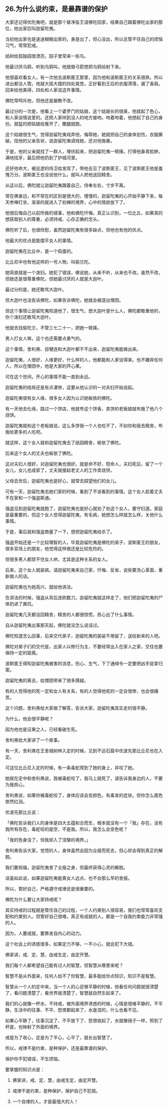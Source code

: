 ## 26.为什么说约束，是最靠谱的保护
大家还记得优陀夷吧，就是那个替净饭王请佛陀回家，结果自己跟着佛陀出家的那位，他出家后叫迦留陀夷。


当初他出家也是迷迷糊糊出家的，身是出了，但心没出，所以总管不住自己的烦恼习气，常常犯戒。


祇树给孤独园很漂亮，园子里常来一些鸟。


他最讨厌乌鸦，听到乌鸦叫，他就做弓箭想把乌鸦给射下来。


他很喜欢看女人，有一次他去波斯匿王那里，因为他和波斯匿王的关系很熟，所以进出都没人管。他就大摇大摆的四处晃悠，正好看到王后的衣服滑落，漏了香肩。回来给他美得，四处和人家说这件事情。


佛陀常呵斥他，但他还是屡教不改。


最过分的一次是，他看上一个婆罗门的姑娘，这个姑娘长的很美，他就起了色心，和人家谈情说爱的。还把人家哄到没人的地方接吻。吻着吻着，他想起了自己的身份。就猛的把姑娘给推开了，撒腿就跑。


这个姑娘很生气，觉得迦留陀夷戏弄他，侮辱她，她就把自己的身体划伤，衣服撕破，找他的父亲告状，说迦留陀夷调戏她，还对他施暴。


于是，他的父亲就找了一群人，埋伏起来，把迦留陀夷一顿揍。打得他鼻青脸肿，满地找牙，最后把他扔到了护城河里。


还好他命大，被巡逻的侍卫给发现了，带他去见了波斯匿王，见了波斯匿王他是羞愧万分。波斯匿王也没说他什么，就叫人把他送回精舍。


从这以后，佛陀就让迦留陀夷跟着自己，侍奉左右，寸步不离。


常在佛身边，和不常在的区别是很大的，慢慢的，迦留陀夷的心开始平静下来，每天参禅打坐，渐渐的就进入了初禅的境界，心中的情欲放下了。


他很后悔自己以前所做的错事，他和佛陀忏悔，真正认识到，一位比丘，如果真的想获取别人的尊重，必须持戒、心存正确的念头。


佛陀听了后，也很欣慰，虽然迦留陀夷有很多缺点，但他也有他的优点。


他最大的优点是能摆平女人的事情。


迦留陀夷在比丘中，是一个捣蛋的。


比丘尼中也有他这样的一号人物，叫偷兰陀。


她简直就是一个泼妇。她犯了错误，佛说她，从来不听，从来也不改。虽然不改，但她还是很尊重佛陀，但她最讨厌的人就是大迦叶。


最过分的是，她还敢骂大迦叶。


但大迦叶也没告诉佛陀，如果告诉佛陀，她就会被逐出僧团。


但这个事情让迦留陀夷知道他了，很生气，想大迦叶是什么人，佛陀都敬重他的，你个泼妇还敢骂大迦叶。


他就去找偷陀兰，不管三七二十一，把她一顿揍。


男人打女人嘛，这个也还需要点勇气的。


这个事情，舍利弗、目犍连和大迦叶都干不出来，迦留陀夷能做出来。


迦留陀夷，人很好，人缘更好，什么样的人，他都能和人家谈得来。也不嫌弃任何人，所以在僧团中，他是大家的开心果。


可在这个世间，开心的事情不能一直到永远。


迦留陀夷的结局还是有点凄惨，这要从他认识的一对夫妇开始说起。


迦留陀夷很有女人缘，很多女人因为认识她皈依的佛陀。


有一天他去化缘，路过一个饼店，他就夸这个饼香，卖饼的老板娘就布施了他八个烧饼。


迦留陀夷就和这个老板娘说，这么多饼我一个人也吃不了，不如你和我去精舍，布施给更多的人吃吧。


就这样，这个女人就和迦留陀夷去了祇园精舍，皈依了佛陀。


后来这个女人的丈夫也皈依了佛陀。


这对夫妇人很好，对迦留陀夷也很好。就是命不好，短命人，夫妇死后，留了一个女儿，女儿也成家了，丈夫就接起老丈人的工作卖烧饼。


父母去世后，迦留陀夷也是好心，就常去探望他们的女儿。


可有一天，迦留陀夷去她们家的时候，看到了不该看到的事情。这个女人趁着丈夫不在家和一个强盗斯通。


强盗见到迦留陀夷就跑了，迦留陀夷也是好心就劝了劝这个女人，要守妇道。家庭是最重要的，但这个女人觉得迦留陀夷，有毛病，她想怎么样就怎么样，关他什么事情。


于是，事后就和强盗商量了一下，想把迦留陀夷给杀了。


强盗开始还是一个比较理智的人，毕竟迦留陀夷是佛陀的弟子，波斯匿王的朋友，很多官场上的朋友，他觉得这样做还是比较危险的。


但很多男人都禁不住女人哄，尤其是这种关系的女人。


后来，这个女人就装病，请迦留陀夷来自己家，忏悔、反省，说些要洗心革面，重新做人的话。


迦留陀夷也为她高兴，就给他讲法。


在讲法的时候，强盗从背后连砍数刀，迦留陀夷就这样走了，他们把迦留陀夷的尸体扔进了粪坑。


迦留陀夷几天都没回精舍，精舍的人都很惊慌，担心出了什么事情。


自从迦留陀夷出事那天起，佛陀就没怎么说话过。


佛陀知道怎么回事，后来交代弟子，迦留陀夷的袈裟不用留了，送给新来的人吧。


佛陀对弟子们的交代是，出家人以修行为主，不要经常出入在家人之家，交往也要保持一定的距离。


波斯匿王得知迦留陀夷被害的消息，伤心、生气，下了通缉令一定要把凶手捉拿归案。


迦留陀夷的离去，给僧团带来了很多猜疑。


有的人觉得他的死一定和女人有关系，有的人觉得他死的一定会很惨，也会很痛苦。


这个问题，舍利弗给大家做了解答，告诉大家，迦留陀夷其实走的很平静。


为什么，他会很平静呢？


因为他也是证果之人，已经看破生死。


舍利弗给大家讲了一个故事。


有一天，舍利弗在王舍城树林入定的时候，见到不远石窟中优波先那比丘尼也在入定。


可这位比丘尼入定的时候，有一条毒蛇爬到了她的身上，并咬了她。


她就在定中和舍利弗说，我被毒蛇咬了，我马上就死了，请告诉我身边的人，不要为我担心。


舍利弗说，如果你被毒蛇咬了，身体应该会变颜色，有毒发的症状。但你怎么面色依然红润。


优波先那比丘说：


「佛陀告诉我们人的身体是四大五蕴和合而生，根本就没有一个「我」存在，没有我所有存在，毒蛇咬的是空，不是我。所以，我怎么会变色呢？


「我的色身没了，但我却入了涅槃的境界。」


舍利弗告诉大家，觉悟的人，身体虽然会因为业报而死去，但心却会得到真正的解脱。


我们要祝福，迦留陀夷舍了业报之身，但最终获得心灵的解脱。


话虽如此说，如果迦留陀夷能离女人远点，也不会那么早的舍报。


所以，管好自己，严格遵守戒律还是很重要的。


佛陀为什么要让大家持戒呢？


其实持戒的过程就是管住自己的过程，一个人约束别人很容易，我们也常常喜欢支配和约束别人。但管好自己很难，真正有成就的人，都是一个自我约束能力非常强的人。


因为，人要成就，要靠发自内心的动力。


这个社会上的诱惑很多，如果定力不够，一不小心，就会犯下大错。


佛家讲，戒、定、慧，由戒生定，由定开慧。


我们每个人都希望自己能有过人的智慧，但智慧从哪里来呢？


智慧不是从外面来，任何人给不了你智慧，最多能给你点知识，知识不是智慧。


智慧从一个人的定中来，当一个人的心足够平静的时候，他看任何问题就很清楚了，看问题清楚了，看世界就清楚了，智慧就自然生起来了。


我们的心就像一杯水，不持戒，被外面境界诱惑的时候，心情是很难平静的，不平静，生活中的往事、不平、怨恨都起来了，水是混的，什么也看不见。


如果心平静了，往事沉淀了、不平放下了、怨恨收起了，水就像镜子一样，照到了杯底，也映射了外面的境界。


戒是为了收心，定是为了平心，心平了，就长出智慧了。


所以，戒律不是约束，是种保护，还是最靠谱的保护。


保护你不犯错误，不生烦恼。


要掌握的知识点是：


1. 佛家讲，戒、定、慧，由戒生定，由定开慧。


2. 戒律不是约束，是种保护，保护自己不犯错。


3. 一个自律的人，才是最强大的人！

